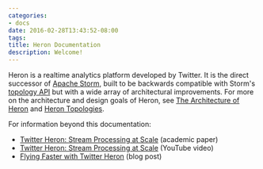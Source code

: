 ```yaml
---
categories:
- docs
date: 2016-02-28T13:43:52-08:00
tags:
title: Heron Documentation
description: Welcome!
---
```


Heron is a realtime analytics platform developed by Twitter. It is the
direct successor of [Apache Storm](http://storm.apache.org), built to be
backwards compatible with Storm's [topology
API](http://storm.apache.org/tutorial.html) but with a wide array of
architectural improvements. For more on the architecture and design
goals of Heron, see [The Architecture of
Heron](concepts/architecture.md) and [Heron
Topologies](concepts/topologies.md).

For information beyond this documentation:

* [Twitter Heron: Stream Processing at
  Scale](http://dl.acm.org/citation.cfm?id=2742788) (academic paper)
* [Twitter Heron: Stream Processing at
  Scale](https://www.youtube.com/watch?v=pUaFOuGgmco) (YouTube video)
* [Flying Faster with Twitter
  Heron](https://blog.twitter.com/2015/flying-faster-with-twitter-heron) (blog
  post)
